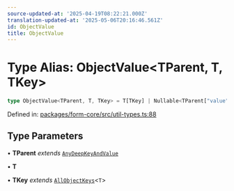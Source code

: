 ```yaml
---
source-updated-at: '2025-04-19T08:22:21.000Z'
translation-updated-at: '2025-05-06T20:16:46.561Z'
id: ObjectValue
title: ObjectValue
---
```


<!-- DO NOT EDIT: this page is autogenerated from the type comments -->

# Type Alias: ObjectValue\<TParent, T, TKey\>

```ts
type ObjectValue<TParent, T, TKey> = T[TKey] | Nullable<TParent["value"]>;
```

Defined in: [packages/form-core/src/util-types.ts:88](https://github.com/TanStack/form/blob/main/packages/form-core/src/util-types.ts#L88)

## Type Parameters

• **TParent** *extends* [`AnyDeepKeyAndValue`](../interfaces/anydeepkeyandvalue.md)

• **T**

• **TKey** *extends* [`AllObjectKeys`](allobjectkeys.md)\<`T`\>
